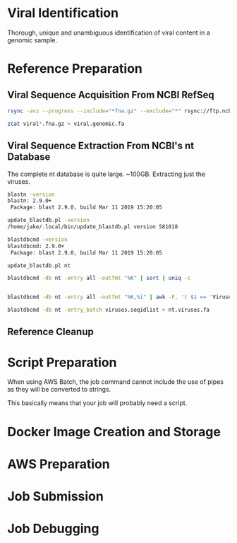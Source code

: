 #	Viral Identification


Thorough, unique and unambiguous identification of viral content in a genomic sample.




#	Reference Preparation



##	Viral Sequence Acquisition From NCBI RefSeq



```BASH
rsync -avz --progress --include="*fna.gz" --exclude="*" rsync://ftp.ncbi.nih.gov/refseq/release/viral/ ./

zcat viral*.fna.gz > viral.genomic.fa
```




##	Viral Sequence Extraction From NCBI's nt Database


The complete nt database is quite large. ~100GB. Extracting just the viruses.


```BASH
blastn -version
blastn: 2.9.0+
 Package: blast 2.9.0, build Mar 11 2019 15:20:05

update_blastdb.pl -version
/home/jake/.local/bin/update_blastdb.pl version 581818

blastdbcmd -version
blastdbcmd: 2.9.0+
 Package: blast 2.9.0, build Mar 11 2019 15:20:05

update_blastdb.pl nt

blastdbcmd -db nt -entry all -outfmt "%K" | sort | uniq -c


blastdbcmd -db nt -entry all -outfmt "%K,%i" | awk -F, '( $1 == 'Viruses' ){ print $2 }' > viruses.seqidlist

blastdbcmd -db nt -entry_batch viruses.seqidlist > nt.viruses.fa
```




##	Reference Cleanup




















#	Script Preparation




When using AWS Batch, the job command cannot include the use of pipes as they will be converted to strings.

This basically means that your job will probably need a script.





#	Docker Image Creation and Storage









#	AWS Preparation






#	Job Submission






#	Job Debugging






